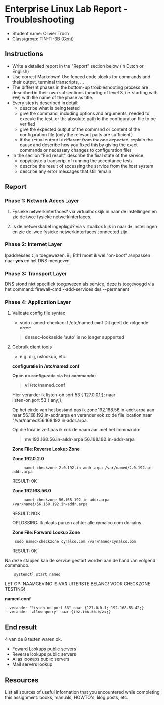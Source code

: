# Enterprise Linux Lab Report - Troubleshooting

- Student name: Olivier Troch
- Class/group: TIN-TI-3B (Gent)

## Instructions

- Write a detailed report in the "Report" section below (in Dutch or English)
- Use correct Markdown! Use fenced code blocks for commands and their output, terminal transcripts, ...
- The different phases in the bottom-up troubleshooting process are described in their own subsections (heading of level 3, i.e. starting with `###`) with the name of the phase as title.
- Every step is described in detail:
    - describe what is being tested
    - give the command, including options and arguments, needed to execute the test, or the absolute path to the configuration file to be verified
    - give the expected output of the command or content of the configuration file (only the relevant parts are sufficient!)
    - if the actual output is different from the one expected, explain the cause and describe how you fixed this by giving the exact commands or necessary changes to configuration files
- In the section "End result", describe the final state of the service:
    - copy/paste a transcript of running the acceptance tests
    - describe the result of accessing the service from the host system
    - describe any error messages that still remain

## Report

### Phase 1: Network Acces Layer

1. Fysieke netwerkinterfaces?
    via virtualbox kijk in naar de instellingen en zie de twee fysieke netwerkinterfaces.
            
2. Is de netwerkkabel ingeplugd? 
    via virtualbox kijk in naar de instellingen en zie de twee fysieke netwerkinterfaces connected zijn.

### Phase 2: Internet Layer

Ipaddresses zijn toegewezen. Bij Eth1 moet ik wel "on-boot" aanpassen naar **yes** en het DNS meegeven.

### Phase 3: Transport Layer

DNS stond niet specifiek toegewezen als service, deze is toegevoegd via het command:
            firewall-cmd --add-services dns --permanent

### Phase 4: Application Layer
1. Validate config file syntax
    - sudo named-checkconf /etc/named.conf
    Dit geeft de volgende error:
    > **dnssec-lookaside 'auto' is no longer supported**
2. Gebruik client tools
    - e.g. dig, nslookup, etc.

    **configuratie in /etc/named.conf**

    Open de configuratie via het commando:  
    > **vi /etc/named.conf**

    Hier verander ik listen-on port 53 { 127.0.0.1;}; naar   
    listen-on port 53 { any;};

    Op het einde van het bestand pas ik zone   192.168.56.in-addr.arpa aan naar 56.168.192.in-addr.arpa en verander ook zo de file location naar "/var/named/56.168.192.in-addr.arpa.

    Op die locatie zelf pas ik ook de naam aan met het commando: 
    > **mv 192.168.56.in-addr-arpa 56.168.192.in-addr-arpa**

    **Zone File: Reverse Lookup Zone**

    **Zone 192.0.2.0**

            named-checkzone 2.0.192.in-addr.arpa /var/named/2.0.192.in-addr.arpa
    RESULT: OK

    **Zone 192.168.56.0**
        
            named-checkzone 56.168.192.in-addr.arpa /var/named/56.168.192.in-addr.arpa   
    RESULT: NOK

    OPLOSSING: Ik plaats punten achter alle cymalco.com domains.

    **Zone File: Forward Lookup Zone**

        sudo named-checkzone cynalco.com /var/named/cynalco.com
    RESULT: OK

Na deze stappen kan de service gestart worden aan de hand van volgend commando. 

        systemctl start named

LET OP: NAAMGEVING IS VAN UITERSTE BELANG! VOOR CHECKZONE TESTING!

**named.conf**

    - verander "listen-on-port 53" naar {127.0.0.1; 192.168.56.42;}
    - verander "allow query" naar {192.168.56.0/24;}

## End result

4 van de 8 testen waren ok.
- Foward Lookups public servers
- Reverse lookups public servers
- Alias lookups public servers
- Mail servers lookup

## Resources

List all sources of useful information that you encountered while completing this assignment: books, manuals, HOWTO's, blog posts, etc.
